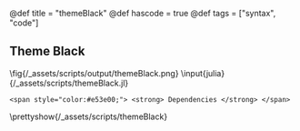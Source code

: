 @def title = "themeBlack"
@def hascode = true
@def tags = ["syntax", "code"]

## Theme Black
\fig{/_assets/scripts/output/themeBlack.png}
\input{julia}{/_assets/scripts/themeBlack.jl}
~~~
<span style="color:#e53e00;"> <strong> Dependencies </strong> </span>
~~~
\prettyshow{/_assets/scripts/themeBlack}
